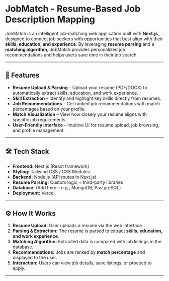 # JobMatch - Resume-Based Job Description Mapping  

JobMatch is an intelligent job-matching web application built with **Next.js**, designed to connect job seekers with opportunities that best align with their **skills, education, and experience**. By leveraging **resume parsing** and a **matching algorithm**, JobMatch provides personalized job recommendations and helps users save time in their job search.  

---

## 🚀 Features  

- **Resume Upload & Parsing** – Upload your resume (PDF/DOCX) to automatically extract skills, education, and work experience.  
- **Skill Extraction** – Identify and highlight key skills directly from resumes.  
- **Job Recommendations** – Get ranked job recommendations with match percentages based on your profile.  
- **Match Visualization** – View how closely your resume aligns with specific job requirements.  
- **User-Friendly Interface** – Intuitive UI for resume upload, job browsing, and profile management.  

---

## 🛠 Tech Stack  

- **Frontend:** Next.js (React framework)  
- **Styling:** Tailwind CSS / CSS Modules  
- **Backend:** Node.js (API routes in Next.js)  
- **Resume Parsing:** Custom logic + third-party libraries  
- **Database:** (Add here – e.g., MongoDB, PostgreSQL)  
- **Deployment:** Vercel  

---

## ⚙️ How It Works  

1. **Resume Upload:** User uploads a resume via the web interface.  
2. **Parsing & Extraction:** The resume is parsed to extract **skills, education, and work experience**.  
3. **Matching Algorithm:** Extracted data is compared with job listings in the database.  
4. **Recommendations:** Jobs are ranked by **match percentage** and displayed to the user.  
5. **Interaction:** Users can view job details, save listings, or proceed to apply.  

---
